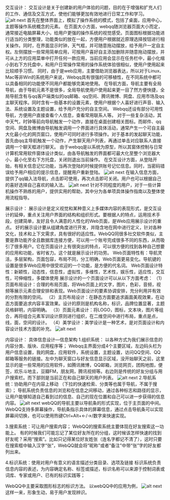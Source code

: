 交互设计：
交互设计是关于创建新的用户体验的问题，目的在于增强和扩充人们的工作、通信及交互方式，使他们能够更加有效地进行日常工作和学习。
![alt next](http://b267.photo.store.qq.com/psb?/V10ymuAs06SIiS/S40lmo9GRjI6SzqhpyEbNkMD46AV45VEmgI43494TPw!/b/dKlJNJ8lLgAA&amp;bo=KQJNAQAAAAABAEA!)
首先在整体界面上，模拟了操作系统的模式，包括了桌面，应用中心，主题等操作系统概念的元素。
在页面大小方面，webqq随浏览器页面大小而定，通常接近电脑屏幕大小，给用户更强的操作系统的视觉感受。页面图标根据功能进行适当的分类整理，功能类似的放在一起，方便用户根据就近原理选择按钮进行相关操作。同时，在界面显示时钟，天气框，并可随意拖动摆放，给予用户一定自主权。左侧摆放一些常用简单应用，可按用户喜好自主添加删除并随意拖动摆放，并可从上方的应用菜单中打开任何一款应用，当前应用会显示在任务栏中，最小化缩小到右下方托盘中，和用户日常操作常用的操作系统体验很相似，使用户使用起来比较顺手习惯。
同时，由于是web应用，主要借助浏览器表达，所以对于Linux、Mac等非Win的系统用户来说，Webqq具有很强的可移植性，在不同系统中都可以具备相同的功能使不同用户都能够完美地使用。
在导航方面，导航主要有全局导航，由于导航元素不是很多，全局导航使用户使用起来更一目了然方便快捷，全局导航含有与qq客户端类似的qq邮箱、qq空间、腾讯微博、网盘、应用市场及qq主聊天程序。同时含有一些基本的设置元素，使用户根据个人喜好进行声音、输入法、系统设置及主题设置，给予用户充分的自主空间。
Webqq还设有部分可用性导航，方便用户直接查看个人信息，查看常用联系人等。
对于一些复杂活动，其中天气，时钟等前向导航触发一个动作，直接在桌面创建相关图标。而邮件、qq空间、网盘及微博由导航触发调用一个界面进行具体活动，通常产生一个可自主最大化最小化的网页窗口，使用户可同时进行多项操作。对于基本的发起聊天功能，首先由qq主导航触发一个动作，产生聊天用户列表，再通过单击对应联系人直接调用一个聊天框进行聊天。
由于webqq是以系统为原型，所以其窗体控制与日常计算机常用软件窗体设计类似，由各导航触发的界面都可最大化至整个浏览器大小，最小化至右下方托盘，关闭则退出当前操作。
在交互设计方面，从登陆开始，有相关信息记忆功能，当再次登陆的时候提供账号记忆信息。同时，当密码错误给予用户相应的提示信息，提醒用户重新登陆。
![alt next](http://b266.photo.store.qq.com/psb?/V10ymuAs06SIiS/4Uw2qyyH7yLk9GuPrNUYQjAnBhx9ZCMdsNVRzY0iGQ8!/b/dLEDlJ4yLgAA&amp;bo=qwENAQAAAAABAIE!) 
在输入信息方面，提供了qq输入法导航，点击即可使用，再次点击即可关闭。用户也可以根据自己的喜好选择自己喜欢的输入法。
![alt next](http://b227.photo.store.qq.com/psb?/V10ymuAs06SIiS/aZYnjEOqsefixZkIZYxE20LBc3bZpLa.4Q0yF4R336o!/b/dLwbVYeUKQAA&amp;bo=8AAyAAAAAAABAOU!)
针对不同程度的用户，对于一些计算机操作不熟练的用户，提供实用的帮助，其中分为各单项具体操作指南以及整体使用流程指导。
 
   
展示设计：
展示设计是定义视觉和某种意义上多媒体内容的表现形式，是交互设计的延伸，重点关注用户界面的结构和组织形式。要根据人的特点，运用技术手段，创建简单，友好且令人满意的人性化的Web页面，是Web应用展示设计的重点。
好的展示设计要从组建角度进行开发，并隐含地在网中进行定义，针对各种文化，技术和上下文需求，具有很好的适应性。WebQQ同很多社交软件类似，主要是靠功能齐全且数据库连接方便，可以用一个账号完成很多不同的东西，从而吸引了很多用户。它在页面设计上有很突出的特点，可以很方便的找到各种自己想要的应用和功能，省时省力。这个就是展示设计的功劳。
Web页面特性有：导航灵活，多层架构，页面包容，布局不同，分工明确，Web页面更易变化。导航键的设置是很多Web应用中很受欢迎的一个功能，是方便的代名词。 
Web页面设计特性：新颖性，动态性，信息性，虚拟性，多维性，艺术性，娱乐性，适应性，交互性，可伸缩性，多媒体使用
  展示设计的一个页面设计可以从以下方面考虑：
 （1）页面布局设计：合理的布局页面，将Web页面上的文字，图片，色彩，音频，视频等展示元素合理安排和表现。Web页面设计的要素协调安排，充分利用并有效的分割有限的空间。
 （2）主页布局设计：在静态方面要追求画面美观效果，在动态方面要追求内容丰富效果。设计的原则是机构名称，标识，品牌位置显著，主题风格鲜明，内容明确。
 （3）页面元素设计：将LOGO，图标，文本块，图片等组合，再将组合元素军训设计原则进行组织，在二维空间中进行布局，重点是点，线，面，空间的设计。
 （4）美学设计：美学设计是一种艺术，是对页面设计和内容设计技术方面的补充。
![alt next](http://b227.photo.store.qq.com/psb?/V10ymuAs06SIiS/Knp3dlH5sZy4tkr9rXo3MifyaCX5C44U6ItvVh2KAIc!/b/dPmoVodwKQAA&amp;bo=MAIMAQAAAAABABg!) 


内容设计：
具体信息设计—信息架构
1.组织系统：
以各种方式为我们展示信息的内容分类、版块、应用程序等；
Webqq主界面分成4个主要区域，左边码头栏为用户信息设置，我的网盘，应用软件，系统设置，主题设置，访问QQ空间、QQ邮箱等服务的链接。左中为聊天窗口与好友信息显示区域，没开始聊天之前，这里显示的是一些常用的应用软件，如腾讯微博，QQ邮箱，浏览网页，团购地图，便签，欢乐斗地主，豆瓣FM，朋友网，腾讯视频等。右边则是传统的好友分组与用户搜索栏。而下部则是当前正在和自己聊天的用户列表。
![alt next](http://b227.photo.store.qq.com/psb?/V10ymuAs06SIiS/jmYVcwUPRkovT7qok7*NfiJJJRPV8EGKWgaFXKuDUHM!/b/dDgZVYeGKQAA&amp;bo=LAI3AQAAAAABAD8!) 
2.导航系统：协助用户在内容上移动 （下拉的快速检索、分类等也属于导航，不属于搜索）；
导航系统负责信息的浏览和在信息之间移动，通过各种标志和路径的显示，让用户能够知道自己看到过的信息、自己的现在位置和自己可以进一步获得的信息内容。
![alt next](http://b228.photo.store.qq.com/psb?/V10ymuAs06SIiS/6dhfvVD7z1*2lxy3Xx*zoAhY4IcAQGU6hCCLd*kBdqA!/b/dCrE8IeLBQAA&amp;bo=5QAzAAAAAAABAPE!) 
webQQ的导航主要以导航条的形式实现，位于主页面的中间。WebQQ支持多屏幕操作，导航条指示具体的屏幕信息，通过点击导航条可以实现屏幕间切换，也可以使用热键Ctrl+Alt+←/→/数字来快速实现。

3.搜索系统：可让用户搜索内容；
WebQQ的搜索系统主要体现在好友搜索这一功能上。
有的时候我们可能忘记了某位好友所在的分组，这时候该怎样快速的找到好友呢？采用“搜索”。比如只记得某位好友姓张（连名字都记不清了），这时只要在搜索框中输入汉字“张”，WebQQ就会将“昵称”或者“备注”中带“张”字的好友都列出来。

4.标识系统：使用对用户有意义的语言描述分类目录、选项及链接
标识系统负责信息内容的表述，为内容确定名称、标签或描述，标识名称可以来源于控制词表或词库、专家或用户、已有的标识实践等；

WebQQ中主要采取图形标志的标识方法。
以webQQ中的应用为例，
![alt next](http://b267.photo.store.qq.com/psb?/V10ymuAs06SIiS/0xG5tB51vYRb0ubJvVBfo2aDVS5178Uc.PTi5bKlOgU!/b/dOoTK58XLgAA&amp;bo=jAF3AAAAAAABAN0!)
这样一来，形象生动，易于用户发现辨识。  
 
